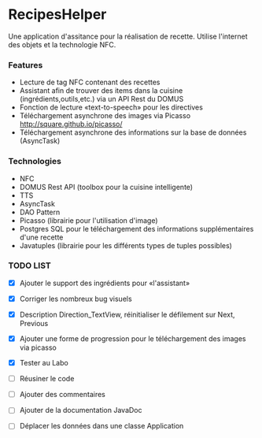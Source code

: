# RecipesHelper
Une application d'assitance pour la réalisation de recette.
Utilise l'internet des objets et la technologie NFC.

### Features
* Lecture de tag NFC contenant des recettes
* Assistant afin de trouver des items dans la cuisine (ingrédients,outils,etc.) via un API Rest du DOMUS
* Fonction de lecture «text-to-speech» pour les directives
* Téléchargement asynchrone des images via Picasso http://square.github.io/picasso/
* Téléchargement asynchrone des informations sur la base de données (AsyncTask)

### Technologies
* NFC
* DOMUS Rest API (toolbox pour la cuisine intelligente)
* TTS
* AsyncTask
* DAO Pattern
* Picasso (librairie pour l'utilisation d'image)
* Postgres SQL pour le téléchargement des informations supplémentaires d'une recette
* Javatuples (librairie pour les différents types de tuples possibles)

### TODO LIST
- [X] Ajouter le support des ingrédients pour «l'assistant»
- [X] Corriger les nombreux bug visuels
- [X] Description Direction_TextView, réinitialiser le défilement sur Next, Previous
- [X] Ajouter une forme de progression pour le téléchargement des images via picasso 
- [X] Tester au Labo
- [ ] Réusiner le code 
- [ ] Ajouter des commentaires
- [ ] Ajouter de la documentation JavaDoc
- [ ] Déplacer les données dans une classe Application




